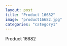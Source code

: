 ```yaml
---
layout: post
title: "Product 16682"
image: "product16682.jpg"
categories: "category1"
---
```

Product 16682
